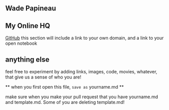 ## Wade Papineau
 

## My Online HQ
[GitHub](https://wadepapineau.github.io)
this section will include a link to your own domain, and a link to your open notebook

## anything else

feel free to experiment by adding links, images, code, movies, whatever, that give us a sense of who you are!

** when you first open this file, `save as` yourname.md **

make sure when you make your pull request that you have yourname.md and template.md. Some of you are deleting template.md!
